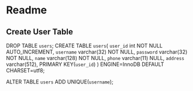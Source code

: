 # Readme


## Create User Table
DROP TABLE `users`;
CREATE TABLE `users`(
 `user_id` int NOT NULL AUTO_INCREMENT,
 `username` varchar(32) NOT NULL,
 `password` varchar(32) NOT NULL,
 `name` varchar(128) NOT NULL,
 `phone` varchar(11) NULL,
 `address` varchar(512),
 PRIMARY KEY(`user_id`)
) ENGINE=InnoDB DEFAULT CHARSET=utf8;

ALTER TABLE `users` ADD UNIQUE(`username`);
